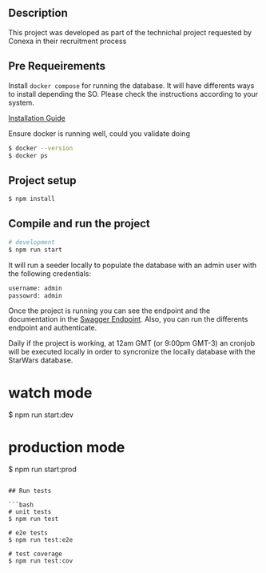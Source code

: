 ## Description

This project was developed as part of the technichal project requested by Conexa in their recruitment process

## Pre Requeirements

Install `docker compose` for running the database. It will have differents ways to install depending the SO. Please check the instructions according to your system.

[Installation Guide](https://docs.docker.com/compose/install/)

Ensure docker is running well, could you validate doing

```bash
$ docker --version
$ docker ps
```

## Project setup

```bash
$ npm install
```

## Compile and run the project

```bash
# development
$ npm run start
```

It will run a seeder locally to populate the database with an admin user with the following credentials:

```bash
username: admin
passowrd: admin
```

Once the project is running you can see the endpoint and the documentation in the [Swagger Endpoint](localhost:3000/api). Also, you can run the differents endpoint and authenticate.

Daily if the project is working, at 12am GMT (or 9:00pm GMT-3) an cronjob will be executed locally in order to syncronize the locally database with the StarWars database.

# watch mode

$ npm run start:dev

# production mode

$ npm run start:prod

````

## Run tests

```bash
# unit tests
$ npm run test

# e2e tests
$ npm run test:e2e

# test coverage
$ npm run test:cov
````
